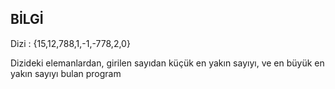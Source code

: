 ## BİLGİ
Dizi : {15,12,788,1,-1,-778,2,0}

Dizideki elemanlardan, girilen sayıdan küçük en yakın sayıyı, ve en büyük en yakın sayıyı bulan program